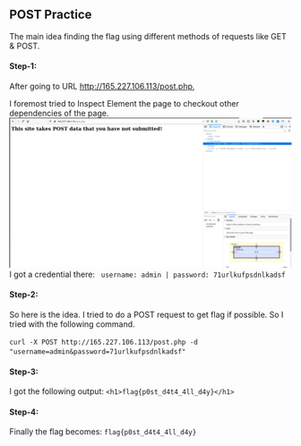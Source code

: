 ## POST Practice
The main idea finding the flag using different methods of requests like GET & POST.

#### Step-1:
After going to URL http://165.227.106.113/post.php, 

I foremost tried to Inspect Element the page to checkout other dependencies of the page.
<img src="Web_Page.png">
I got a credential there:
` username: admin | password: 71urlkufpsdnlkadsf`

#### Step-2:

So here is the idea. I tried to do a POST request to get flag if possible. So I tried with the following command.

`curl -X POST http://165.227.106.113/post.php -d "username=admin&password=71urlkufpsdnlkadsf"`

#### Step-3:
I got the following output:
`<h1>flag{p0st_d4t4_4ll_d4y}</h1>`

#### Step-4:

Finally the flag becomes:
`flag{p0st_d4t4_4ll_d4y}`
